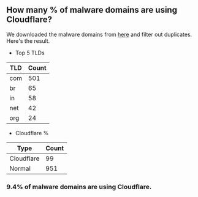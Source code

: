 ## How many % of malware domains are using Cloudflare?


We downloaded the malware domains from [here](https://urlhaus.abuse.ch) and filter out duplicates.
Here's the result.


[//]: # (start replacement)


- Top 5 TLDs

| TLD | Count |
| --- | --- |
| com | 501 |
| br | 65 |
| in | 58 |
| net | 42 |
| org | 24 |


- Cloudflare %

| Type | Count |
| --- | --- |
| Cloudflare | 99 |
| Normal | 951 |


### 9.4% of malware domains are using Cloudflare.
